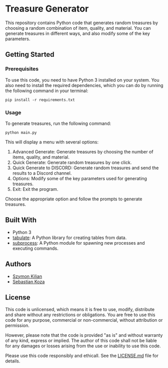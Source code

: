 # Treasure Generator

This repository contains Python code that generates random treasures by choosing a random combination of item, quality, and material. You can generate treasures in different ways, and also modify some of the key parameters.

## Getting Started

### Prerequisites

To use this code, you need to have Python 3 installed on your system. You also need to install the required dependencies, which you can do by running the following command in your terminal:

```
pip install -r requirements.txt
```

### Usage

To generate treasures, run the following command:

```
python main.py
```

This will display a menu with several options:

1. Advanced Generate: Generate treasures by choosing the number of items, quality, and material.
2. Quick Generate: Generate random treasures by one click.
3. Quick Generate to DISCORD: Generate random treasures and send the results to a Discord channel.
4. Options: Modify some of the key parameters used for generating treasures.
5. Exit: Exit the program.

Choose the appropriate option and follow the prompts to generate treasures.

## Built With

* Python 3
* [tabulate](https://pypi.org/project/tabulate/): A Python library for creating tables from data.
* [subprocess](https://docs.python.org/3/library/subprocess.html): A Python module for spawning new processes and executing commands.

## Authors

* [Szymon Kilian](https://github.com/Zdezorientowany)
* [Sebastian Koza](https://github.com/KozaCode)

## License

This code is unlicensed, which means it is free to use, modify, distribute and share without any restrictions or obligations. You are free to use this code for any purpose, commercial or non-commercial, without attribution or permission.

However, please note that the code is provided "as is" and without warranty of any kind, express or implied. The author of this code shall not be liable for any damages or losses arising from the use or inability to use this code.

Please use this code responsibly and ethicall.
See the [LICENSE.md](https://chat.openai.com/chat/LICENSE.md) file for details.
